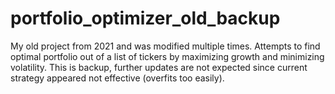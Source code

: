 # portfolio_optimizer_old_backup
My old project from 2021 and was modified multiple times. Attempts to find optimal portfolio out of a list of tickers by maximizing growth and minimizing volatility. This is backup, further updates are not expected since current strategy appeared not effective (overfits too easily).
